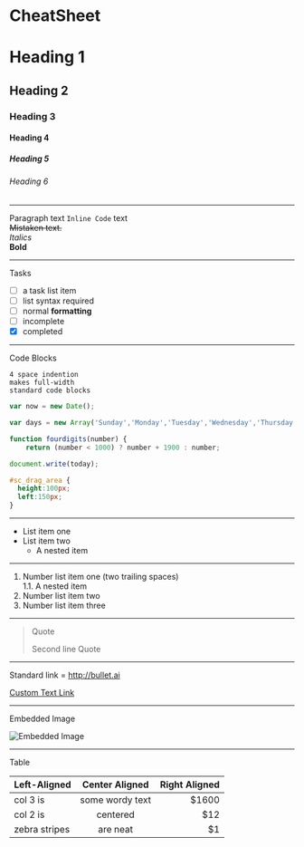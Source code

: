 # CheatSheet

# Heading 1
## Heading 2
### Heading 3
#### Heading 4
##### Heading 5
###### Heading 6	

---

Paragraph
text `Inline Code` text		
~~Mistaken text.~~	
*Italics*	
**Bold**	

---

Tasks
- [ ] a task list item
- [ ] list syntax required
- [ ] normal **formatting**
- [ ] incomplete
- [x] completed

---

Code Blocks

    4 space indention
    makes full-width
    standard code blocks

```js
var now = new Date();

var days = new Array('Sunday','Monday','Tuesday','Wednesday','Thursday','Friday','Saturday');

function fourdigits(number)	{
	return (number < 1000) ? number + 1900 : number;

document.write(today);
```

```css
#sc_drag_area {
  height:100px;
  left:150px;
}
```

---

* List item one
* List item two
    * A nested item

---

1. Number list item one (two trailing spaces)  
  1.1. A nested item  
2. Number list item two  
3. Number list item three  

---

> Quote
> 
> Second line Quote

---

Standard link =  http://bullet.ai	

[Custom Text Link](http://bullet.ai)

---

Embedded Image

![Embedded Image](https://i.imgur.com/wCBGTrB.png)

---

Table

| Left-Aligned  | Center Aligned  | Right Aligned |
| :------------ |:---------------:| -----:|
| col 3 is      | some wordy text | $1600 |
| col 2 is      | centered        |   $12 |
| zebra stripes | are neat        |    $1 |

